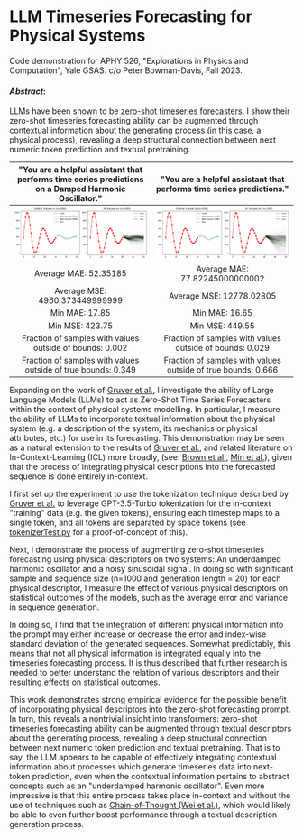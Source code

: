 # LLM Timeseries Forecasting for Physical Systems



Code demonstration for APHY 526, "Explorations in Physics and Computation", Yale GSAS. 
c/o Peter Bowman-Davis, Fall 2023.

#### *Abstract*: 
LLMs have been shown to be [zero-shot timeseries forecasters](https://arxiv.org/pdf/2310.07820.pdf). I show their zero-shot timeseries forecasting ability can be augmented through contextual information about the generating process (in this case, a physical process), revealing a deep structural connection between next numeric token prediction and textual pretraining.  

"You are a helpful assistant that performs time series predictions on a Damped Harmonic Oscillator."            |  "You are a helpful assistant that performs time series predictions."
:-------------------------:|:-------------------------:
![Fig1](https://github.com/P-H-B-D/526_research/blob/main/READMEfigures/Figure_1.png)  |  ![Fig2](https://github.com/P-H-B-D/526_research/blob/main/READMEfigures/Figure_2.png)
Average MAE:  52.35185  |  Average MAE:  77.82245000000002
Average MSE:  4960.373449999999 | Average MSE:  12778.02805
Min MAE:  17.85 | Min MAE:  16.65
Min MSE:  423.75 | Min MSE:  449.55
Fraction of samples with values outside of bounds:  0.002 | Fraction of samples with values outside of bounds:  0.029
Fraction of samples with values outside of true bounds:  0.349 | Fraction of samples with values outside of true bounds:  0.666

Expanding on the work of [Gruver et al.](https://arxiv.org/pdf/2310.07820.pdf), I investigate the ability of Large Language Models (LLMs) to act as Zero-Shot Time Series Forecasters within the context of physical systems modelling. In particular, I measure the ability of LLMs to incorporate textual information about the physical system (e.g. a description of the system, its mechanics or physical attributes, etc.) for use in its forecasting. This demonstration may be seen as a natural extension to the results of [Gruver et al.](https://arxiv.org/pdf/2310.07820.pdf), and related literature on In-Context-Learning (ICL) more broadly, (see: [Brown et al.](https://arxiv.org/pdf/2005.14165.pdf), [Min et al.](https://arxiv.org/pdf/2202.12837.pdf)), given that the process of integrating physical descriptions into the forecasted sequence is done entirely in-context.

I first set up the experiment to use the tokenization technique described by [Gruver et al.](https://arxiv.org/pdf/2310.07820.pdf) to leverage GPT-3.5-Turbo tokenization for the in-context "training" data (e.g. the given tokens), ensuring each timestep maps to a single token, and all tokens are separated by space tokens (see [tokenizerTest.py](https://github.com/P-H-B-D/526_research/blob/main/tokenizerDemo/tokenizerTest.py) for a proof-of-concept of this). 

Next, I demonstrate the process of augmenting zero-shot timeseries forecasting using physical descriptors on two systems: An underdamped harmonic oscillator and a noisy sinusoidal signal. In doing so with significant sample and sequence size (n=1000 and generation length = 20) for each physical descriptor, I measure the effect of various physical descriptors on statistical outcomes of the models, such as the average error and variance in sequence generation.

In doing so, I find that the integration of different physical information into the prompt may either increase or decrease the error and index-wise standard deviation of the generated sequences. Somewhat predictably, this means that not all physical information is integrated equally into the timeseries forecasting process. It is thus described that further research is needed to better understand the relation of various descriptors and their resulting effects on statistical outcomes.

This work demonstrates strong empirical evidence for the possible benefit of incorporating physical descriptors into the zero-shot forecasting prompt. In turn, this reveals a nontrivial insight into transformers: zero-shot timeseries forecasting ability can be augmented through textual descriptors about the generating process, revealing a deep structural connection between next numeric token prediction and textual pretraining. That is to say, the LLM appears to be capable of effectively integrating contextual information about processes which generate timeseries data into next-token prediction, even when the contextual information pertains to abstract concepts such as an "underdamped harmonic oscillator". Even more impressive is that this entire process takes place in-context and without the use of techniques such as [Chain-of-Thought (Wei et al.)](https://arxiv.org/abs/2201.11903), which would likely be able to even further boost performance through a textual description generation process. 

